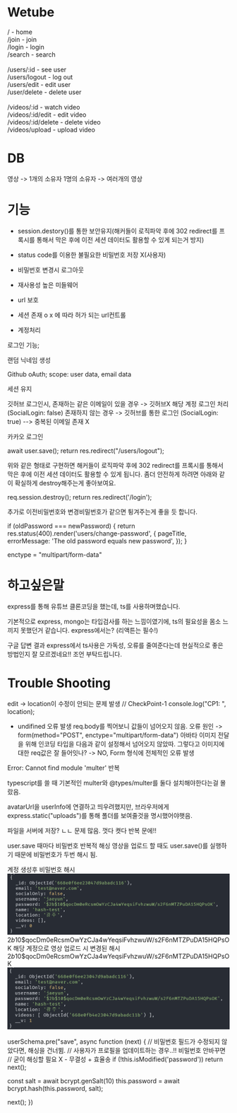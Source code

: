 # Wetube
/ - home
<br>
/join - join
<br>
/login - login
<br>
/search - search
<br>
<br>
/users/:id - see user
<br>
/users/logout - log out
<br>
/users/edit - edit user
<br>
/user/delete - delete user
<br>
<br>
/videos/:id - watch video
<br>
/videos/:id/edit - edit video
<br>
/videos/:id/delete - delete video
<br>
/videos/upload - upload video
<br>

# DB
영상 -> 1개의 소유자
1명의 소유자 -> 여러개의 영상

# 기능
- session.destory()를 통한 보안유지(해커들이 로직파악 후에 302 redirect를 프록시를 통해서 막은 후에 이전 세션 데이터도 활용할 수 있게 되는거 방지)

- status code를 이용한 불필요한 비밀번호 저장 X(사용자)

- 비밀번호 변경시 로그아웃

- 재사용성 높은 미들웨어

- url 보호
- 세션 존재 o x 에 따라 허가 되는 url컨트롤

- 계정처리

로그인 기능;

랜덤 닉네임 생성

Github oAuth;
scope: user data, email data

세션 유지

깃허브 로그인시, 존재하는 같은 이메일이 있을 경우 -> 깃허브X 해당 계정 로그인 처리 (SocialLogin: false)
존재하지 않는 경우 -> 깃허브를 통한 로그인 (SocialLogin: true)
--> 중복된 이메일 존재 X

카카오 로그인


await user.save();
return res.redirect("/users/logout");

위와 같은 형태로 구현하면 해커들이 로직파악 후에 302 redirect를 프록시를 통해서 막은 후에 이전 세션 데이터도 활용할 수 있게 됩니다. 좀더 안전하게 하려면 아래와 같이 확실하게 destroy해주는게 좋아보여요.

req.session.destroy();
return res.redirect('/login');

추가로 이전비밀번호와 변경비밀번호가 같으면 튕겨주는게 좋을 듯 합니다.

if (oldPassword === newPassword) {
return res.status(400).render('users/change-password', {
pageTitle,
errorMessage: 'The old password equals new password',
});
}

enctype = "multipart/form-data"

# 하고싶은말

express를 통해 유튜브 클론코딩을 했는데, ts를 사용하며했습니다.

기본적으로 express, mongo는 타입검사를 하는 느낌이였기에, ts의 필요성을
몸소 느끼지 못했던거 같습니다. express에서는? (리액튼는 필수!)

구글 답변 결과 express에서 ts사용은 가독성, 오류를 줄여준다는데
현실적으로 좋은 방법인지 잘 모르겠네요!! 조언 부탁드립니다.

# Trouble Shooting
edit -> location이 수정이 안되는 문제 발생
  // CheckPoint-1
  console.log("CP1: ", location);
  - undifined 오류 발생
  req.body를 찍어보니 값들이 넘어오지 않음.
오류 원인 ->   form(method="POST", enctype="multipart/form-data")
아바타 이미지 전달을 위해 인코딩 타입을 다음과 같이 설정해서 넘어오지 않았따.
그렇다고 이미지에 대한 req값은 잘 들어잇나? -> NO, Form 형식에 전체적인 오류 발생


Error: Cannot find module 'multer' 반복

typescript를 쓸 때 기본적인 multer와 @types/multer를 둘다 설치해야한다는걸 몰랐음.

avatarUrl을 userInfo에 연결하고 띄우려했지만, 브라우저에게 express.static("uploads")를 통해 폴더를 보여줄것을 명시했어야햇음.

파일을 서버에 저장? ㄴㄴ 문제 많음. 껏다 켯다 반복 문에!!

user.save 때마다 비밀번호 반복적 해싱
영상을 업로드 할 때도 user.save()를 실행하기 때문에 비밀번호가 두번 해시 됨.

계정 생성후 비밀번호 해시
![alt text](image.png)
$2b$10$qocDm0eRcsmOwYzCJa4wYeqsiFvhzwuW/s2F6nMTZPuDA15HQPsOK
해당 계정으로 영상 업로드 시 변경된 해시
$2b$10$qocDm0eRcsmOwYzCJa4wYeqsiFvhzwuW/s2F6nMTZPuDA15HQPsOK
![alt text](image-1.png)

userSchema.pre<IUser>("save", async function (next) {
  // 비밀번호 필드가 수정되지 않았다면, 해싱을 건너뜀.
  // 사용자가 프로필을 업데이트하는 경우..!! 비밀번호 안바꾸면
  // 굳이 해싱할 필요 X - 무결성 + 효율송
  if (!this.isModified('password')) return next();

  const salt = await bcrypt.genSalt(10)
  this.password = await bcrypt.hash(this.password, salt);

  next();
})